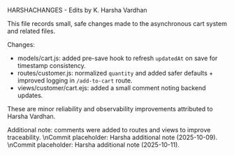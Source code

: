 HARSHACHANGES - Edits by K. Harsha Vardhan

This file records small, safe changes made to the asynchronous cart system and related files.

Changes:
- models/cart.js: added pre-save hook to refresh `updatedAt` on save for timestamp consistency.
- routes/customer.js: normalized `quantity` and added safer defaults + improved logging in `/add-to-cart` route.
- views/customer/cart.ejs: added a small comment noting backend updates.

These are minor reliability and observability improvements attributed to Harsha Vardhan.

Additional note: comments were added to routes and views to improve traceability.
\nCommit placeholder: Harsha additional note (2025-10-09).
\nCommit placeholder: Harsha additional note (2025-10-11).
